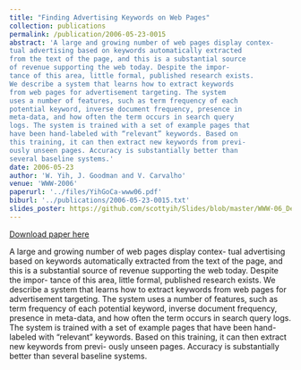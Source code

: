 ```yaml
---
title: "Finding Advertising Keywords on Web Pages"
collection: publications
permalink: /publication/2006-05-23-0015
abstract: 'A large and growing number of web pages display contex-
tual advertising based on keywords automatically extracted
from the text of the page, and this is a substantial source
of revenue supporting the web today. Despite the impor-
tance of this area, little formal, published research exists.
We describe a system that learns how to extract keywords
from web pages for advertisement targeting. The system
uses a number of features, such as term frequency of each
potential keyword, inverse document frequency, presence in
meta-data, and how often the term occurs in search query
logs. The system is trained with a set of example pages that
have been hand-labeled with “relevant” keywords. Based on
this training, it can then extract new keywords from previ-
ously unseen pages. Accuracy is substantially better than
several baseline systems.'
date: 2006-05-23
author: 'W. Yih, J. Goodman and V. Carvalho'
venue: 'WWW-2006'
paperurl: '../files/YihGoCa-www06.pdf'
biburl: '../publications/2006-05-23-0015.txt'
slides_poster: https://github.com/scottyih/Slides/blob/master/WWW-06_Deck.pptx
---
```


<a href='../files/YihGoCa-www06.pdf'>Download paper here</a>

A large and growing number of web pages display contex-
tual advertising based on keywords automatically extracted
from the text of the page, and this is a substantial source
of revenue supporting the web today. Despite the impor-
tance of this area, little formal, published research exists.
We describe a system that learns how to extract keywords
from web pages for advertisement targeting. The system
uses a number of features, such as term frequency of each
potential keyword, inverse document frequency, presence in
meta-data, and how often the term occurs in search query
logs. The system is trained with a set of example pages that
have been hand-labeled with “relevant” keywords. Based on
this training, it can then extract new keywords from previ-
ously unseen pages. Accuracy is substantially better than
several baseline systems.
